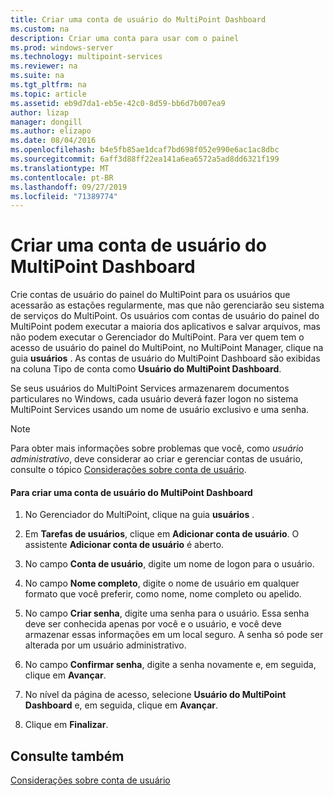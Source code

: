 ```yaml
---
title: Criar uma conta de usuário do MultiPoint Dashboard
ms.custom: na
description: Criar uma conta para usar com o painel
ms.prod: windows-server
ms.technology: multipoint-services
ms.reviewer: na
ms.suite: na
ms.tgt_pltfrm: na
ms.topic: article
ms.assetid: eb9d7da1-eb5e-42c0-8d59-bb6d7b007ea9
author: lizap
manager: dongill
ms.author: elizapo
ms.date: 08/04/2016
ms.openlocfilehash: b4e5fb85ae1dcaf7bd698f052e990e6ac1ac8dbc
ms.sourcegitcommit: 6aff3d88ff22ea141a6ea6572a5ad8dd6321f199
ms.translationtype: MT
ms.contentlocale: pt-BR
ms.lasthandoff: 09/27/2019
ms.locfileid: "71389774"
---
```

# <a name="create-a-multipoint-dashboard-user-account"></a>Criar uma conta de usuário do MultiPoint Dashboard
Crie contas de usuário do painel do MultiPoint para os usuários que acessarão as estações regularmente, mas que não gerenciarão seu sistema de serviços do MultiPoint. Os usuários com contas de usuário do painel do MultiPoint podem executar a maioria dos aplicativos e salvar arquivos, mas não podem executar o Gerenciador do MultiPoint. Para ver quem tem o acesso de usuário do painel do MultiPoint, no MultiPoint Manager, clique na guia **usuários** . As contas de usuário do MultiPoint Dashboard são exibidas na coluna Tipo de conta como **Usuário do MultiPoint Dashboard**.  
  
Se seus usuários do MultiPoint Services armazenarem documentos particulares no Windows, cada usuário deverá fazer logon no sistema MultiPoint Services usando um nome de usuário exclusivo e uma senha.  
  
> [!NOTE]  
> Para obter mais informações sobre problemas que você, como *usuário administrativo*, deve considerar ao criar e gerenciar contas de usuário, consulte o tópico [Considerações sobre conta de usuário](User-Account-Considerations.md).  
  
#### <a name="to-create-a-multipoint-dashboard-user-account"></a>Para criar uma conta de usuário do MultiPoint Dashboard  
  
1.  No Gerenciador do MultiPoint, clique na guia **usuários** .  
  
2.  Em **Tarefas de usuários**, clique em **Adicionar conta de usuário**. O assistente **Adicionar conta de usuário** é aberto.  
  
3.  No campo **Conta de usuário**, digite um nome de logon para o usuário.  
  
4.  No campo **Nome completo**, digite o nome de usuário em qualquer formato que você preferir, como nome, nome completo ou apelido.  
  
5.  No campo **Criar senha**, digite uma senha para o usuário. Essa senha deve ser conhecida apenas por você e o usuário, e você deve armazenar essas informações em um local seguro. A senha só pode ser alterada por um usuário administrativo.  
  
6.  No campo **Confirmar senha**, digite a senha novamente e, em seguida, clique em **Avançar**.  
  
7.  No nível da página de acesso, selecione **Usuário do MultiPoint Dashboard** e, em seguida, clique em **Avançar**.  
  
8.  Clique em **Finalizar**.  
  
## <a name="see-also"></a>Consulte também  
[Considerações sobre conta de usuário](User-Account-Considerations.md)